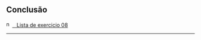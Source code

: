## Conclusão

<a href="https://lean-freeze-540.notion.site/Lista-de-exercicio-08-Pilas-e-Filas-2677c3794a044b7fa645efd966398732" target="_blank">

<img width="16"  style="cursor: pointer" src="https://noticon-static.tammolo.com/dgggcrkxq/image/upload/v1570106347/noticon/hx52ypkqqdzjdvd8iaid.svg" alt="notion"> &nbsp; Lista de exercicio 08 </a>

---